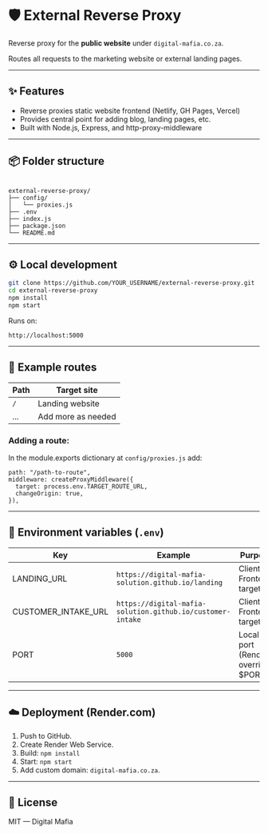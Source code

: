 # 🛡️ External Reverse Proxy

Reverse proxy for the **public website** under `digital-mafia.co.za`.

Routes all requests to the marketing website or external landing pages.

---

## ✨ Features
- Reverse proxies static website frontend (Netlify, GH Pages, Vercel)
- Provides central point for adding blog, landing pages, etc.
- Built with Node.js, Express, and http-proxy-middleware

---

## 📦 Folder structure
````

external-reverse-proxy/
├── config/
│   └── proxies.js
├── .env
├── index.js
├── package.json
└── README.md

````

---

## ⚙️ Local development

```bash
git clone https://github.com/YOUR_USERNAME/external-reverse-proxy.git
cd external-reverse-proxy
npm install
npm start
````

Runs on:

```
http://localhost:5000
```

---

## 🧪 Example routes

| Path | Target site                                      |
| ---- | ------------------------------------------------ |
| `/`  | Landing website |
| ...                 | Add more as needed |

### Adding a route:  
In the module.exports dictionary at `config/proxies.js` add:
```
path: "/path-to-route",
middleware: createProxyMiddleware({
  target: process.env.TARGET_ROUTE_URL,
  changeOrigin: true,
}),
```
---

## 🌱 Environment variables (`.env`)

| Key  | Example | Purpose                              |
| ---- | ------- | ------------------------------------ |
| LANDING\_URL | `https://digital-mafia-solution.github.io/landing` | Client A Frontend target              |
| CUSTOMER\_INTAKE\_URL | `https://digital-mafia-solution.github.io/customer-intake` | Client B Frontend target              |
| PORT | `5000`  | Local port (Render overrides \$PORT) |

---

## ☁️ Deployment (Render.com)

1. Push to GitHub.
2. Create Render Web Service.
3. Build: `npm install`
4. Start: `npm start`
5. Add custom domain: `digital-mafia.co.za`.

---

## 🧠 License

MIT — Digital Mafia